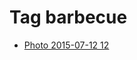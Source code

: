 <!--
title: Tag barbecue
date: 2020-06-28T14:49:39.467Z
tags:
-->
# Tag barbecue

 * [Photo 2015-07-12 12](123884671937.md)